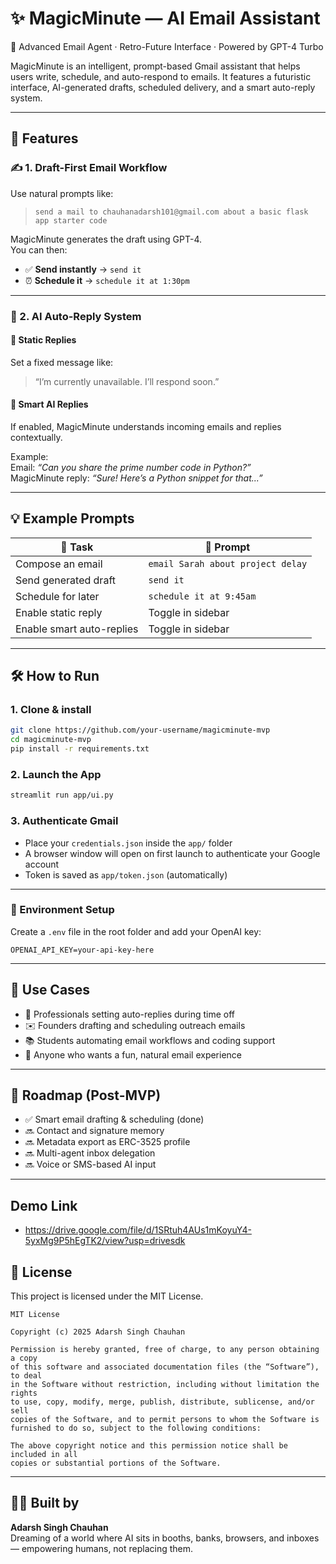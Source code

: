 # ✨ MagicMinute — AI Email Assistant  
🧠 Advanced Email Agent · Retro-Future Interface · Powered by GPT-4 Turbo

MagicMinute is an intelligent, prompt-based Gmail assistant that helps users write, schedule, and auto-respond to emails. It features a futuristic interface, AI-generated drafts, scheduled delivery, and a smart auto-reply system.

---

## 🚀 Features

### ✍️ 1. Draft-First Email Workflow
Use natural prompts like:
> `send a mail to chauhanadarsh101@gmail.com about a basic flask app starter code`

MagicMinute generates the draft using GPT-4.  
You can then:
- ✅ **Send instantly** → `send it`
- ⏰ **Schedule it** → `schedule it at 1:30pm`

---

### 🤖 2. AI Auto-Reply System

#### 🔁 Static Replies  
Set a fixed message like:  
> “I’m currently unavailable. I’ll respond soon.”

#### 🧠 Smart AI Replies 
If enabled, MagicMinute understands incoming emails and replies contextually.

Example:  
Email: *“Can you share the prime number code in Python?”*  
MagicMinute reply: *“Sure! Here’s a Python snippet for that...”*

---

## 💡 Example Prompts

| 🎯 Task                    | 🧠 Prompt                                  |
|----------------------------|-------------------------------------------|
| Compose an email           | `email Sarah about project delay`         |
| Send generated draft       | `send it`                                 |
| Schedule for later         | `schedule it at 9:45am`                   |
| Enable static reply        | Toggle in sidebar                         |
| Enable smart auto-replies  | Toggle in sidebar                         |

---

## 🛠️ How to Run

### 1. Clone & install
```bash
git clone https://github.com/your-username/magicminute-mvp
cd magicminute-mvp
pip install -r requirements.txt
```

### 2. Launch the App
```bash
streamlit run app/ui.py
```

### 3. Authenticate Gmail
- Place your `credentials.json` inside the `app/` folder  
- A browser window will open on first launch to authenticate your Google account  
- Token is saved as `app/token.json` (automatically)

---

### 🔐 Environment Setup

Create a `.env` file in the root folder and add your OpenAI key:

```env
OPENAI_API_KEY=your-api-key-here
```
---

## 🎯 Use Cases

- 🧳 Professionals setting auto-replies during time off  
- ✉️ Founders drafting and scheduling outreach emails  
- 📚 Students automating email workflows and coding support  
- 🧠 Anyone who wants a fun, natural email experience

---

## 🧭 Roadmap (Post-MVP)

- ✅ Smart email drafting & scheduling (done)  
- 🔜 Contact and signature memory  
- 🔜 Metadata export as ERC-3525 profile  
- 🔜 Multi-agent inbox delegation  
- 🔜 Voice or SMS-based AI input  

---

## Demo Link
- https://drive.google.com/file/d/1SRtuh4AUs1mKoyuY4-5yxMg9P5hEgTK2/view?usp=drivesdk

## 📄 License

This project is licensed under the MIT License.

```
MIT License

Copyright (c) 2025 Adarsh Singh Chauhan

Permission is hereby granted, free of charge, to any person obtaining a copy
of this software and associated documentation files (the “Software”), to deal
in the Software without restriction, including without limitation the rights
to use, copy, modify, merge, publish, distribute, sublicense, and/or sell
copies of the Software, and to permit persons to whom the Software is
furnished to do so, subject to the following conditions:

The above copyright notice and this permission notice shall be included in all
copies or substantial portions of the Software.
```

---

## 🧑‍🚀 Built by

**Adarsh Singh Chauhan**  
Dreaming of a world where AI sits in booths, banks, browsers, and inboxes — empowering humans, not replacing them.